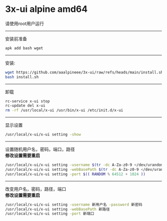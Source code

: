 # 3x-ui alpine amd64  
请使用root用户运行

---
安装前准备
```bash
apk add bash wget
```
---
安装:
```bash
wget https://github.com/aaalpineee/3x-ui/raw/refs/heads/main/install.sh
bash install.sh
```
---
卸载
```bash
rc-service x-ui stop
rc-update del x-ui
rm -rf /usr/local/x-ui /usr/bin/x-ui /etc/init.d/x-ui
```
---
显示设置
```bash
/usr/local/x-ui/x-ui setting -show
```
---
设置随机用户名，密码，端口，路径  
**修改设置需要重启**
```bash
/usr/local/x-ui/x-ui setting -username $(tr -dc A-Za-z0-9 </dev/urandom | head -c 20) -password $(tr -dc A-Za-z0-9 </dev/urandom | head -c 20)
/usr/local/x-ui/x-ui setting -webBasePath $(tr -dc A-Za-z0-9 </dev/urandom | head -c 0)
/usr/local/x-ui/x-ui setting -port $(( RANDOM % 64512 + 1024 ))
```
---
改变用户名，密码，路径，端口  
**修改设置需要重启**
```bash
/usr/local/x-ui/x-ui setting -username 新用户名 -password 新密码
/usr/local/x-ui/x-ui setting -webBasePath 新路径
/usr/local/x-ui/x-ui setting -port 新端口
```
